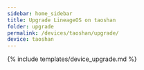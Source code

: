 ```yaml
---
sidebar: home_sidebar
title: Upgrade LineageOS on taoshan
folder: upgrade
permalink: /devices/taoshan/upgrade/
device: taoshan
---
```

{% include templates/device_upgrade.md %}
